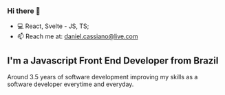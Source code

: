 ### Hi there 👋

- 💻 React, Svelte - JS, TS;
- 📫 Reach me at: daniel.cassiano@live.com

## I'm a Javascript Front End Developer from Brazil

Around 3.5 years of software development improving my skills as a software developer everytime and everyday.
